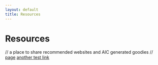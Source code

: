 ```yaml
---
layout: default
title: Resources
---
```


# Resources

// a place to share recommended websites and AIC generated goodies //
[page](https://docs.google.com/forms/d/104Yl999ZEFl0_PEDkQohgvsBZUtX_DXYU84cN2Z9pYI/edit) 
[another test link](mailto:karina.wratschko@philamuseum.org)
